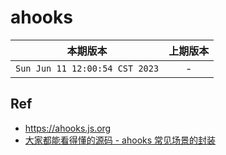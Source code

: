 # ahooks

|本期版本|上期版本
|:---:|:---:
`Sun Jun 11 12:00:54 CST 2023` | -


## Ref

* <https://ahooks.js.org>
* [大家都能看得懂的源码 - ahooks 常见场景的封装](https://github.com/GpingFeng/gopal-blog/issues/95)